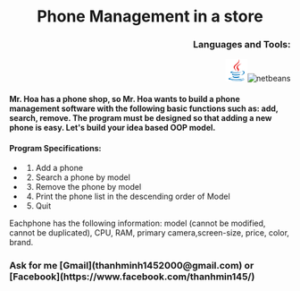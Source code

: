 <h1 align="center">Phone Management in a store</h1>

<h3 align="right">Languages and Tools:</h3>

<p align="right"><img src="https://raw.githubusercontent.com/devicons/devicon/master/icons/java/java-original.svg" alt="java" width="40" height="40"/><img src="https://upload.wikimedia.org/wikipedia/commons/thumb/9/98/Apache_NetBeans_Logo.svg/888px-Apache_NetBeans_Logo.svg.png" alt="netbeans" width="40" height="40"/></p> 


<h4>Mr. Hoa has a phone shop, so Mr. Hoa wants to build a phone management software with the following basic functions such as: add, search, remove. The program must be designed so that adding a new phone is easy. Let's build your idea based OOP model.</h4>


<h4>Program Specifications:</h4>

- 1. Add a phone

- 2. Search a phone by model

- 3. Remove the phone by model

- 4. Print the phone list in the descending order of Model

- 5. Quit

<p>Eachphone has the following information: model (cannot be modified, cannot be duplicated), CPU, RAM, primary camera,screen-size, price, color, brand.</p>

<h3> Ask for me [Gmail](thanhminh1452000@gmail.com) or [Facebook](https://www.facebook.com/thanhmin145/)</h3>
